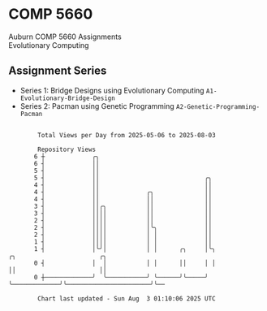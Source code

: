 # COMP 5660
Auburn COMP 5660 Assignments  
Evolutionary Computing

## Assignment Series
- Series 1: Bridge Designs using Evolutionary Computing `A1-Evolutionary-Bridge-Design`
- Series 2: Pacman using Genetic Programming `A2-Genetic-Programming-Pacman`

```

        Total Views per Day from 2025-05-06 to 2025-08-03

        Repository Views
       6 ┼             ╭╮
       6 ┤             ││
       5 ┤             ││
       5 ┤             ││                             ╭╮
       4 ┤             ││                             ││
       4 ┤             ││             ╭╮              ││
       4 ┤             ││             ││              ││
       3 ┤             ││╭╮           ││              ││
       3 ┤             ││││           ││              ││
       2 ┤             ││││           ││              ││
       2 ┤             ││││           │╰╮             ││
       2 ┤             ││││           │ │             ││
       1 ┤             ││││           │ │             ││
       1 ┤             │╰╯│           │ │      ╭╮     │╰╮             ╭╮                       ╭╮
       0 ┤             │  │           │ │      ││     │ │             ││                       ││
       0 ┼─────────────╯  ╰───────────╯ ╰──────╯╰─────╯ ╰─────────────╯╰───────────────────────╯╰──

        Chart last updated - Sun Aug  3 01:10:06 2025 UTC
        
```
